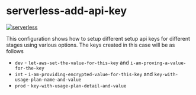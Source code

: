 # serverless-add-api-key

[![serverless](http://public.serverless.com/badges/v3.svg)](http://www.serverless.com)

This configuration shows how to setup different setup api keys for different stages using various options.
The keys created in this case will be as follows

* `dev` - `let-aws-set-the-value-for-this-key` and `i-am-proving-a-value-for-the-key`
* `int` - `i-am-providing-encrypted-value-for-this-key` and `key-with-usage-plan-name-and-value`
* `prod` - `key-with-usage-plan-detail-and-value`
